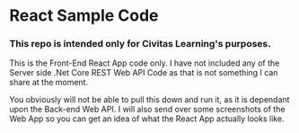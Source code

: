 # React Sample Code

### This repo is intended only for Civitas Learning's purposes.
This is the Front-End React App code only. I have not included any of the Server side .Net Core REST Web API Code as that is not something I can share at the moment.

You obviously will not be able to pull this down and run it, as it is dependant upon the Back-end Web API. I will also send over some screenshots of the Web App so you can get an idea of what the React App actually looks like.


